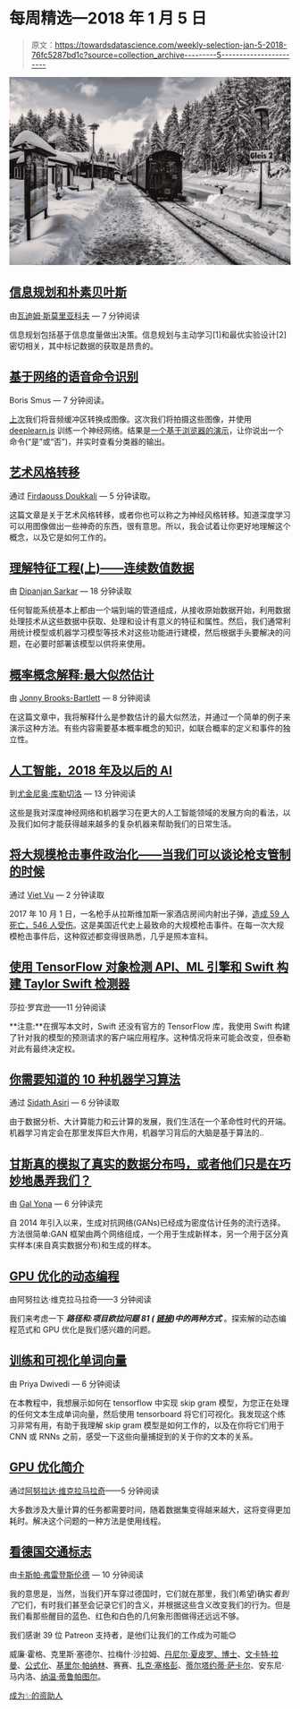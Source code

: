 # 每周精选—2018 年 1 月 5 日

> 原文：<https://towardsdatascience.com/weekly-selection-jan-5-2018-76fc5287bd1c?source=collection_archive---------5----------------------->

![](img/5060ed859ca427e2b48c247fd3b2e70a.png)

## [信息规划和朴素贝叶斯](/information-planning-and-naive-bayes-380ee1feedc7)

由[瓦迪姆·斯莫里亚科夫](https://medium.com/u/5d7cb5e269f9?source=post_page-----76fc5287bd1c--------------------------------) — 7 分钟阅读

信息规划包括基于信息度量做出决策。信息规划与主动学习[1]和最优实验设计[2]密切相关，其中标记数据的获取是昂贵的。

## [基于网络的语音命令识别](/web-based-voice-command-recognition-58a9bb1ec8db)

Boris Smus — 7 分钟阅读。

[上次](http://smus.com/web-audio-ml-features)我们将音频缓冲区转换成图像。这次我们将拍摄这些图像，并使用 [deeplearn.js](https://deeplearnjs.org/) 训练一个神经网络。结果是[一个基于浏览器的演示](https://google.github.io/web-audio-recognition/inference-demo/?model=yesno)，让你说出一个命令(“是”或“否”)，并实时查看分类器的输出。

## [艺术风格转移](/artistic-style-transfer-b7566a216431)

通过 [Firdaouss Doukkali](https://medium.com/u/d7a31d72a9b3?source=post_page-----76fc5287bd1c--------------------------------) — 5 分钟读取。

这篇文章是关于艺术风格转移，或者你也可以称之为神经风格转移。知道深度学习可以用图像做出一些神奇的东西，很有意思。所以，我会试着让你更好地理解这个概念，以及它是如何工作的。

## [理解特征工程(上)——连续数值数据](/understanding-feature-engineering-part-1-continuous-numeric-data-da4e47099a7b)

由 [Dipanjan Sarkar](https://medium.com/u/6278d12b0682?source=post_page-----76fc5287bd1c--------------------------------) — 18 分钟读取

任何智能系统基本上都由一个端到端的管道组成，从接收原始数据开始，利用数据处理技术从这些数据中获取、处理和设计有意义的特征和属性。然后，我们通常利用统计模型或机器学习模型等技术对这些功能进行建模，然后根据手头要解决的问题，在必要时部署该模型以供将来使用。

## [概率概念解释:最大似然估计](/probability-concepts-explained-maximum-likelihood-estimation-c7b4342fdbb1)

由 [Jonny Brooks-Bartlett](https://medium.com/u/c6ab8048de41?source=post_page-----76fc5287bd1c--------------------------------) — 8 分钟阅读

在这篇文章中，我将解释什么是参数估计的最大似然法，并通过一个简单的例子来演示这种方法。有些内容需要基本概率概念的知识，如联合概率的定义和事件的独立性。

## [人工智能，2018 年及以后的 AI](/artificial-intelligence-ai-in-2018-and-beyond-e06f05167f9c)

到[尤金尼奥·库勒切洛](https://medium.com/u/e53b1a2a902f?source=post_page-----76fc5287bd1c--------------------------------) — 13 分钟阅读

这些是我对深度神经网络和机器学习在更大的人工智能领域的发展方向的看法，以及我们如何才能获得越来越多的复杂机器来帮助我们的日常生活。

## [将大规模枪击事件政治化——当我们可以谈论枪支管制的时候](/politicizing-mass-shootings-when-we-can-talk-about-gun-control-f196ebee2b0c)

通过 [Viet Vu](https://medium.com/u/3c636f3dcd72?source=post_page-----76fc5287bd1c--------------------------------) — 2 分钟读取

2017 年 10 月 1 日，一名枪手从拉斯维加斯一家酒店房间内射出子弹，[造成 59 人死亡，546 人受伤](https://en.wikipedia.org/wiki/2017_Las_Vegas_shooting)。这是美国近代史上最致命的大规模枪击事件。在每一次大规模枪击事件后，这种叙述都变得很熟悉，几乎是照本宣科。

## [使用 TensorFlow 对象检测 API、ML 引擎和 Swift 构建 Taylor Swift 检测器](/build-a-taylor-swift-detector-with-the-tensorflow-object-detection-api-ml-engine-and-swift-82707f5b4a56)

莎拉·罗宾逊——11 分钟阅读

**注意:**在撰写本文时，Swift 还没有官方的 TensorFlow 库，我使用 Swift 构建了针对我的模型的预测请求的客户端应用程序。这种情况将来可能会改变，但泰勒对此有最终决定权。

## [你需要知道的 10 种机器学习算法](/10-machine-learning-algorithms-you-need-to-know-77fb0055fe0)

通过 [Sidath Asiri](https://medium.com/u/f3ba6a470945?source=post_page-----76fc5287bd1c--------------------------------) — 6 分钟读取

由于数据分析、大计算能力和云计算的发展，我们生活在一个革命性时代的开端。机器学习肯定会在那里发挥巨大作用，机器学习背后的大脑是基于算法的..

## [甘斯真的模拟了真实的数据分布吗，或者他们只是在巧妙地愚弄我们？](/do-gans-really-model-the-true-data-distribution-or-are-they-just-cleverly-fooling-us-d08df69f25eb)

由 [Gal Yona](https://medium.com/u/c81e4b81bed8?source=post_page-----76fc5287bd1c--------------------------------) — 6 分钟读完

自 2014 年引入以来，生成对抗网络(GANs)已经成为密度估计任务的流行选择。方法很简单:GAN 框架由两个网络组成，一个用于生成新样本，另一个用于区分真实样本(来自真实数据分布)和生成的样本。

## [GPU 优化的动态编程](/gpu-optimized-dynamic-programming-8d5ba3d7064f)

由阿努拉达·维克拉马拉奇——3 分钟阅读

我们来考虑一下 ***路径和:项目欧拉问题 81 ( [链接](https://projecteuler.net/problem=81))中的两种方式*** 。探索解的动态编程范式和 GPU 优化是我们感兴趣的问题。

## [训练和可视化单词向量](/training-and-visualising-word-vectors-2f946c6430f8)

由 Priya Dwivedi — 6 分钟阅读

在本教程中，我想展示如何在 tensorflow 中实现 skip gram 模型，为您正在处理的任何文本生成单词向量，然后使用 tensorboard 将它们可视化。我发现这个练习非常有用，有助于我理解 skip gram 模型是如何工作的，以及在你将它们用于 CNN 或 RNNs 之前，感受一下这些向量捕捉到的关于你的文本的关系。

## [GPU 优化简介](/an-introduction-to-gpu-optimization-6ea255ef6360)

通过[阿努拉达·维克拉马拉奇](https://medium.com/u/ddf633dcad17?source=post_page-----76fc5287bd1c--------------------------------)——5 分钟阅读

大多数涉及大量计算的任务都需要时间，随着数据集变得越来越大，这将变得更加耗时。解决这个问题的一种方法是使用线程。

## [看德国交通标志](/looking-at-german-traffic-signs-a03eb49def72)

由[卡斯帕·弗雷登斯伦德](https://medium.com/u/c662e319122d?source=post_page-----76fc5287bd1c--------------------------------) — 10 分钟阅读

我的意思是，当然，当我们开车穿过德国时，它们就在那里，我们(希望)确实*看到了*它们，有时我们甚至会记录它们的含义，并根据这些含义改变我们的行为。但是我们看那些醒目的蓝色、红色和白色的几何象形图做得还远远不够。

我们感谢 39 位 Patreon 支持者，是他们让我们的工作成为可能😊

威廉·霍格、克里斯·塞德尔、拉梅什·沙拉姆、[丹尼尔·夏皮罗、博士](https://medium.com/u/e7f791e64e83?source=post_page-----76fc5287bd1c--------------------------------)、[文卡特·拉曼](https://medium.com/u/613e8869b6c5?source=post_page-----76fc5287bd1c--------------------------------)、[公式化](https://medium.com/u/49ed00376aec?source=post_page-----76fc5287bd1c--------------------------------)、[基里尔·帕纳林](https://medium.com/u/c2c4e577b008?source=post_page-----76fc5287bd1c--------------------------------)、赛赛、[扎克·塞格彭](https://medium.com/u/b561ae67ef31?source=post_page-----76fc5287bd1c--------------------------------)、[蒂尔塔约蒂·萨卡尔](https://medium.com/u/cb9d97d4b61a?source=post_page-----76fc5287bd1c--------------------------------)、安东尼·马内洛、[纳温·蒂鲁帕图尔](https://medium.com/u/baf56c00792b?source=post_page-----76fc5287bd1c--------------------------------)。

[成为✨的资助人](https://www.patreon.com/towardsdatascience)